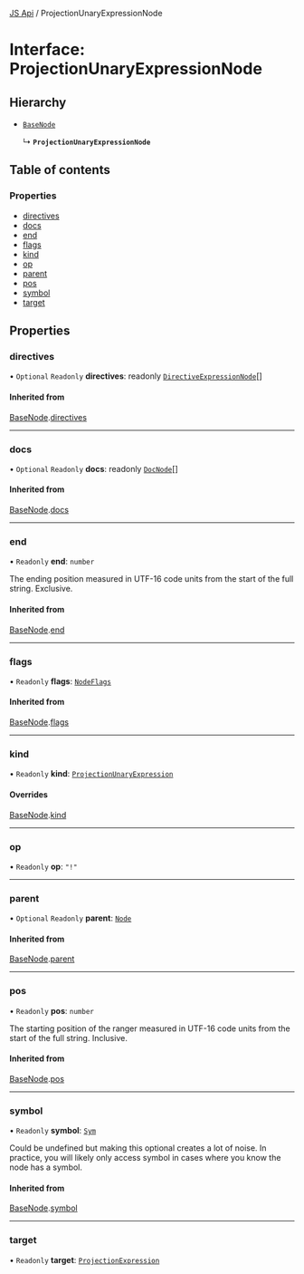 [JS Api](../index.md) / ProjectionUnaryExpressionNode

# Interface: ProjectionUnaryExpressionNode

## Hierarchy

- [`BaseNode`](BaseNode.md)

  ↳ **`ProjectionUnaryExpressionNode`**

## Table of contents

### Properties

- [directives](ProjectionUnaryExpressionNode.md#directives)
- [docs](ProjectionUnaryExpressionNode.md#docs)
- [end](ProjectionUnaryExpressionNode.md#end)
- [flags](ProjectionUnaryExpressionNode.md#flags)
- [kind](ProjectionUnaryExpressionNode.md#kind)
- [op](ProjectionUnaryExpressionNode.md#op)
- [parent](ProjectionUnaryExpressionNode.md#parent)
- [pos](ProjectionUnaryExpressionNode.md#pos)
- [symbol](ProjectionUnaryExpressionNode.md#symbol)
- [target](ProjectionUnaryExpressionNode.md#target)

## Properties

### directives

• `Optional` `Readonly` **directives**: readonly [`DirectiveExpressionNode`](DirectiveExpressionNode.md)[]

#### Inherited from

[BaseNode](BaseNode.md).[directives](BaseNode.md#directives)

___

### docs

• `Optional` `Readonly` **docs**: readonly [`DocNode`](DocNode.md)[]

#### Inherited from

[BaseNode](BaseNode.md).[docs](BaseNode.md#docs)

___

### end

• `Readonly` **end**: `number`

The ending position measured in UTF-16 code units from the start of the
full string. Exclusive.

#### Inherited from

[BaseNode](BaseNode.md).[end](BaseNode.md#end)

___

### flags

• `Readonly` **flags**: [`NodeFlags`](../enums/NodeFlags.md)

#### Inherited from

[BaseNode](BaseNode.md).[flags](BaseNode.md#flags)

___

### kind

• `Readonly` **kind**: [`ProjectionUnaryExpression`](../enums/SyntaxKind.md#projectionunaryexpression)

#### Overrides

[BaseNode](BaseNode.md).[kind](BaseNode.md#kind)

___

### op

• `Readonly` **op**: ``"!"``

___

### parent

• `Optional` `Readonly` **parent**: [`Node`](../index.md#node)

#### Inherited from

[BaseNode](BaseNode.md).[parent](BaseNode.md#parent)

___

### pos

• `Readonly` **pos**: `number`

The starting position of the ranger measured in UTF-16 code units from the
start of the full string. Inclusive.

#### Inherited from

[BaseNode](BaseNode.md).[pos](BaseNode.md#pos)

___

### symbol

• `Readonly` **symbol**: [`Sym`](Sym.md)

Could be undefined but making this optional creates a lot of noise. In practice,
you will likely only access symbol in cases where you know the node has a symbol.

#### Inherited from

[BaseNode](BaseNode.md).[symbol](BaseNode.md#symbol)

___

### target

• `Readonly` **target**: [`ProjectionExpression`](../index.md#projectionexpression)
